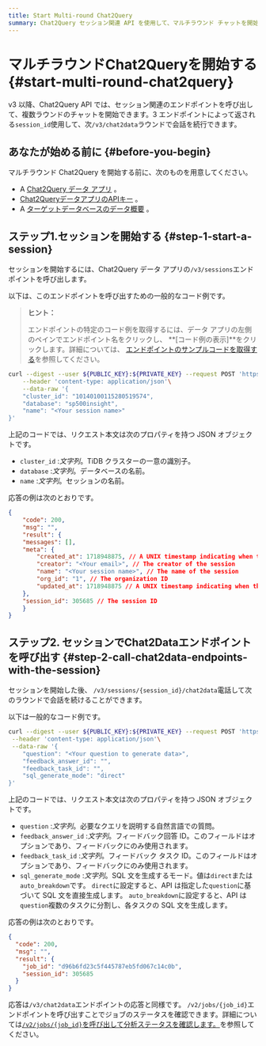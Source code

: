 ```yaml
---
title: Start Multi-round Chat2Query
summary: Chat2Query セッション関連 API を使用して、マルチラウンド チャットを開始する方法を学習します。
---
```


# マルチラウンドChat2Queryを開始する {#start-multi-round-chat2query}

v3 以降、Chat2Query API では、セッション関連のエンドポイントを呼び出して、複数ラウンドのチャットを開始できます。3 エンドポイントによって返される`session_id`使用して、次`/v3/chat2data`ラウンドで会話を続行できます。

## あなたが始める前に {#before-you-begin}

マルチラウンド Chat2Query を開始する前に、次のものを用意してください。

-   A [Chat2Query データ アプリ](/tidb-cloud/use-chat2query-api.md#create-a-chat2query-data-app) 。
-   [Chat2QueryデータアプリのAPIキー](/tidb-cloud/use-chat2query-api.md#create-an-api-key) 。
-   A [ターゲットデータベースのデータ概要](/tidb-cloud/use-chat2query-api.md#1-generate-a-data-summary-by-calling-v3datasummaries) 。

## ステップ1.セッションを開始する {#step-1-start-a-session}

セッションを開始するには、Chat2Query データ アプリの`/v3/sessions`エンドポイントを呼び出します。

以下は、このエンドポイントを呼び出すための一般的なコード例です。

> **ヒント：**
>
> エンドポイントの特定のコード例を取得するには、データ アプリの左側のペインでエンドポイント名をクリックし、 **[コード例の表示]**をクリックします。詳細については、 [エンドポイントのサンプルコードを取得する](/tidb-cloud/use-chat2query-api.md#get-the-code-example-of-an-endpoint)を参照してください。

```bash
curl --digest --user ${PUBLIC_KEY}:${PRIVATE_KEY} --request POST 'https://<region>.data.tidbcloud.com/api/v1beta/app/chat2query-<ID>/endpoint/v3/sessions'\
    --header 'content-type: application/json'\
    --data-raw '{
    "cluster_id": "10140100115280519574",
    "database": "sp500insight",
    "name": "<Your session name>"
}'
```

上記のコードでは、リクエスト本文は次のプロパティを持つ JSON オブジェクトです。

-   `cluster_id` :*文字列*。TiDB クラスターの一意の識別子。
-   `database` :*文字列*。データベースの名前。
-   `name` :*文字列*。セッションの名前。

応答の例は次のとおりです。

```json
{
    "code": 200,
    "msg": "",
    "result": {
    "messages": [],
    "meta": {
        "created_at": 1718948875, // A UNIX timestamp indicating when the session is created
        "creator": "<Your email>", // The creator of the session
        "name": "<Your session name>", // The name of the session
        "org_id": "1", // The organization ID
        "updated_at": 1718948875 // A UNIX timestamp indicating when the session is updated
    },
    "session_id": 305685 // The session ID
    }
}
```

## ステップ2. セッションでChat2Dataエンドポイントを呼び出す {#step-2-call-chat2data-endpoints-with-the-session}

セッションを開始した後、 `/v3/sessions/{session_id}/chat2data`電話して次のラウンドで会話を続けることができます。

以下は一般的なコード例です。

```bash
curl --digest --user ${PUBLIC_KEY}:${PRIVATE_KEY} --request POST 'https://eu-central-1.data.tidbcloud.com/api/v1beta/app/chat2query-YqAvnlRj/endpoint/v3/sessions/{session_id}/chat2data'\
 --header 'content-type: application/json'\
 --data-raw '{
    "question": "<Your question to generate data>",
    "feedback_answer_id": "",
    "feedback_task_id": "",
    "sql_generate_mode": "direct"
}'
```

上記のコードでは、リクエスト本文は次のプロパティを持つ JSON オブジェクトです。

-   `question` :*文字列*。必要なクエリを説明する自然言語での質問。
-   `feedback_answer_id` :*文字列*。フィードバック回答 ID。このフィールドはオプションであり、フィードバックにのみ使用されます。
-   `feedback_task_id` :*文字列*。フィードバック タスク ID。このフィールドはオプションであり、フィードバックにのみ使用されます。
-   `sql_generate_mode` :*文字列*。SQL 文を生成するモード。値は`direct`または`auto_breakdown`です。 `direct`に設定すると、API は指定した`question`に基づいて SQL 文を直接生成します。 `auto_breakdown`に設定すると、API は`question`複数のタスクに分割し、各タスクの SQL 文を生成します。

応答の例は次のとおりです。

```json
{
  "code": 200,
  "msg": "",
  "result": {
    "job_id": "d96b6fd23c5f445787eb5fd067c14c0b",
    "session_id": 305685
  }
}
```

応答は`/v3/chat2data`エンドポイントの応答と同様です。 `/v2/jobs/{job_id}`エンドポイントを呼び出すことでジョブのステータスを確認できます。詳細については[`/v2/jobs/{job_id}`を呼び出して分析ステータスを確認します。](/tidb-cloud/use-chat2query-api.md#2-check-the-analysis-status-by-calling-v2jobsjob_id)を参照してください。
